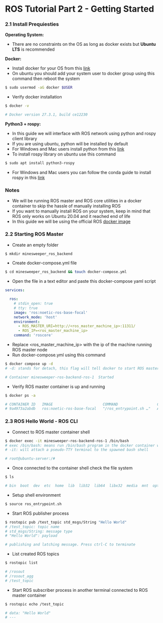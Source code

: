 # ROS Tutorial Part 2 - Getting Started

### 2.1 Install Prequiesties

**Operating System:**  
- There are no constraints on the OS as long as docker exists but **Ubuntu LTS** is recommended  

**Docker:**
- Install docker for your OS from this [link](https://docs.docker.com/engine/install/)
- On ubuntu you should add your system user to docker group using this command then reboot the system
```bash
$ sudo usermod -aG docker $USER
```
- Verify docker installation
```bash
$ docker -v

# Docker version 27.3.1, build ce12230
```

**Python3 + rospy:**
- In this guide we will interface with ROS network using python and rospy client library
- If you are using ubuntu, python will be installed by default
- For Windows and Mac users install python from this [link](https://www.python.org/downloads/)
- To install rospy library on ubuntu use this command
```bash
$ sudo apt install python3-rospy
```
- For Windows and Mac users you can follow the conda guide to install rospy in this [link](https://anaconda.org/conda-forge/ros-rospy)

### Notes
- We will be running ROS master and ROS core utilities in a docker container to skip the hassle of manually installing ROS
- If you want to manually install ROS on your system, keep in mind that ROS only works on Ubuntu 20.04 and it reached end of life
- In this guide we will be using the official ROS [docker image](https://hub.docker.com/_/ros/)

### 2.2 Starting ROS Master
- Create an empty folder
```bash
$ mkdir minesweeper_ros_backend
```
- Create docker-compose.yml file
```bash
$ cd minesweeper_ros_backend && touch docker-compose.yml
```
- Open the file in a text editor and paste this docker-compose yaml script
```yml
services:

  ros:
    # stdin_open: true
    # tty: true
    image: 'ros:noetic-ros-base-focal'
    network_mode: 'host'
    environment:
      - ROS_MASTER_URI=http://<ros_master_machine_ip>:11311/
      - ROS_IP=<ros_master_machine_ip>
    command: 'roscore'

```
- Replace <ros_master_machine_ip> with the ip of the machine running ROS master node
- Run docker-compose.yml using this command
```bash
$ docker compose up -d
# -d: stands for detach, this flag will tell docker to start ROS master container in the background

# Container minesweeper-ros-backend-ros-1  Started 
```
- Verify ROS master container is up and running
```bash
$ docker ps -a

# CONTAINER ID   IMAGE                       COMMAND                  CREATED              STATUS              PORTS     NAMES
# 9a4973a2abdb   ros:noetic-ros-base-focal   "/ros_entrypoint.sh …"   About a minute ago   Up About a minute             minesweeper-ros-backend-ros-1
```

### 2.3 ROS Hello World - ROS CLI
- Connect to ROS master container shell
```bash
$ docker exec -it minesweeper-ros-backend-ros-1 /bin/bash
# exec /bin/bash: means run /bin/bash program in the docker container which will spawn a shell
# -it: will attach a pseudo-TTY terminal to the spawned bash shell

# root@ubuntu-server:/#
```
- Once connected to the container shell check the file system
```bash
$ ls

# bin  boot  dev  etc  home  lib  lib32  lib64  libx32  media  mnt  opt  proc  root  ros_entrypoint.sh  run  sbin  srv  sys  tmp  usr  var
```
- Setup shell environment
```bash
$ source ros_entrypoint.sh
```
- Start ROS publisher process
```bash
$ rostopic pub /test_topic std_msgs/String "Hello World"
# /test_topic: topic name
# std_msgs/String: message type
# "Hello World": payload

# publishing and latching message. Press ctrl-C to terminate
```
- List created ROS topics
```bash
$ rostopic list

# /rosout
# /rosout_agg
# /test_topic
```
- Start ROS subscriber process in another terminal connected to ROS master container
```bash
$ rostopic echo /test_topic

# data: "Hello World"
# ---
```
